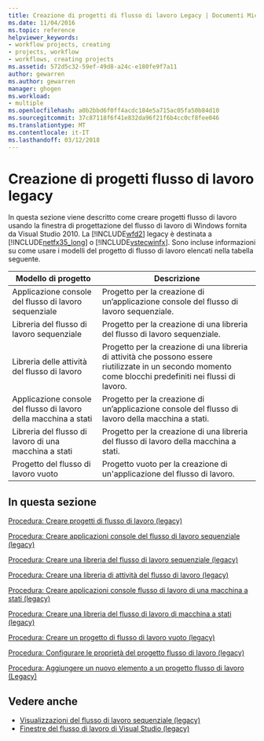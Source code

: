 ```yaml
---
title: Creazione di progetti di flusso di lavoro Legacy | Documenti Microsoft
ms.date: 11/04/2016
ms.topic: reference
helpviewer_keywords:
- workflow projects, creating
- projects, workflow
- workflows, creating projects
ms.assetid: 572d5c32-59ef-49d8-a24c-e180fe9f7a11
author: gewarren
ms.author: gewarren
manager: ghogen
ms.workload:
- multiple
ms.openlocfilehash: a0b2bbd6f0ff4acdc184e5a715ac05fa50b84d10
ms.sourcegitcommit: 37c87118f6f41e832da96f21f6b4cc0cf8fee046
ms.translationtype: MT
ms.contentlocale: it-IT
ms.lasthandoff: 03/12/2018
---
```

# <a name="creating-legacy-workflow-projects"></a>Creazione di progetti flusso di lavoro legacy
In questa sezione viene descritto come creare progetti flusso di lavoro usando la finestra di progettazione del flusso di lavoro di Windows fornita da Visual Studio 2010. La [!INCLUDE[wfd2](../workflow-designer/includes/wfd2_md.md)] legacy è destinata a [!INCLUDE[netfx35_long](../workflow-designer/includes/netfx35_long_md.md)] o [!INCLUDE[vstecwinfx](../workflow-designer/includes/vstecwinfx_md.md)]. Sono incluse informazioni su come usare i modelli del progetto di flusso di lavoro elencati nella tabella seguente.

|Modello di progetto|Descrizione|
|----------------------|-----------------|
|Applicazione console del flusso di lavoro sequenziale|Progetto per la creazione di un’applicazione console del flusso di lavoro sequenziale.|
|Libreria del flusso di lavoro sequenziale|Progetto per la creazione di una libreria del flusso di lavoro sequenziale.|
|Libreria delle attività del flusso di lavoro|Progetto per la creazione di una libreria di attività che possono essere riutilizzate in un secondo momento come blocchi predefiniti nei flussi di lavoro.|
|Applicazione console del flusso di lavoro della macchina a stati|Progetto per la creazione di un’applicazione console del flusso di lavoro della macchina a stati.|
|Libreria del flusso di lavoro di una macchina a stati|Progetto per la creazione di una libreria del flusso di lavoro della macchina a stati.|
|Progetto del flusso di lavoro vuoto|Progetto vuoto per la creazione di un'applicazione del flusso di lavoro.|

## <a name="in-this-section"></a>In questa sezione
 [Procedura: Creare progetti di flusso di lavoro (legacy)](../workflow-designer/how-to-create-workflow-projects-legacy.md)

 [Procedura: Creare applicazioni console del flusso di lavoro sequenziale (legacy)](../workflow-designer/how-to-create-sequential-workflow-console-applications-legacy.md)

 [Procedura: Creare una libreria del flusso di lavoro sequenziale (legacy)](../workflow-designer/how-to-create-a-sequential-workflow-library-legacy.md)

 [Procedura: Creare una libreria di attività del flusso di lavoro (legacy)](../workflow-designer/how-to-create-a-workflow-activity-library-legacy.md)

 [Procedura: Creare applicazioni console flusso di lavoro di una macchina a stati (legacy)](../workflow-designer/how-to-create-state-machine-workflow-console-applications-legacy.md)

 [Procedura: Creare una libreria del flusso di lavoro di macchina a stati (legacy)](../workflow-designer/how-to-create-a-state-machine-workflow-library-legacy.md)

 [Procedura: Creare un progetto di flusso di lavoro vuoto (legacy)](../workflow-designer/how-to-create-an-empty-workflow-project-legacy.md)

 [Procedura: Configurare le proprietà del progetto flusso di lavoro (legacy)](../workflow-designer/how-to-configure-workflow-project-properties-legacy.md)

 [Procedura: Aggiungere un nuovo elemento a un progetto flusso di lavoro (Legacy)](../workflow-designer/how-to-add-a-new-item-to-a-workflow-project-legacy.md)

## <a name="see-also"></a>Vedere anche

- [Visualizzazioni del flusso di lavoro sequenziale (legacy)](../workflow-designer/sequential-workflow-views-legacy.md)
- [Finestre del flusso di lavoro di Visual Studio (legacy)](../workflow-designer/visual-studio-workflow-windows-legacy.md)